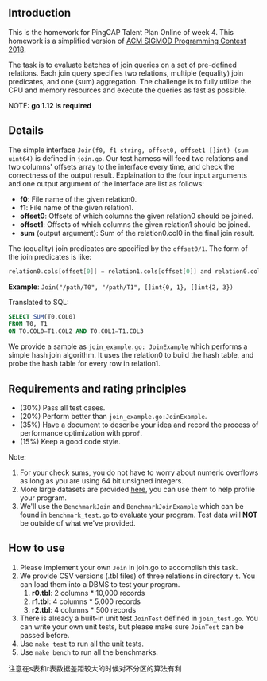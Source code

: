 ## Introduction

This is the homework for PingCAP Talent Plan Online of week 4. This homework is a simplified version of [ACM SIGMOD Programming Contest 2018](http://sigmod18contest.db.in.tum.de/index.shtml).

The task is to evaluate batches of join queries on a set of pre-defined relations. Each join query specifies two relations, multiple (equality) join predicates, and one (sum) aggregation. The challenge is to fully utilize the CPU and memory resources and execute the queries as fast as possible.

NOTE: **go 1.12 is required**

## Details

The simple interface `Join(f0, f1 string, offset0, offset1 []int) (sum uint64)` is defined in `join.go`. Our test harness will feed two relations and two columns' offsets array to the interface every time, and check the correctness of the output result. Explaination to the four input arguments and one output argument of the interface are list as follows:

- **f0**: File name of the given relation0.
- **f1**: File name of the given relation1.
- **offset0**: Offsets of which columns the given relation0 should be joined.
- **offset1**: Offsets of which columns the given relation1 should be joined.
- **sum** (output argument): Sum of the relation0.col0 in the final join result.

The (equality) join predicates are specified by the `offset0/1`. The form of the join predicates is like:
``` go
relation0.cols[offset[0]] = relation1.cols[offset[0]] and relation0.cols[offset[1]] = relation1.cols[offset[1]]...
```

**Example**: `Join("/path/T0", "/path/T1", []int{0, 1}, []int{2, 3})`

Translated to SQL:

``` sql
SELECT SUM(T0.COL0)
FROM T0, T1
ON T0.COL0=T1.COL2 AND T0.COL1=T1.COL3
```

We provide a sample as `join_example.go: JoinExample` which performs a simple hash join algorithm. It uses the relation0 to build the hash table, and probe the hash table for every row in relation1.

## Requirements and rating principles

- (30%) Pass all test cases.
- (20%) Perform better than `join_example.go:JoinExample`.
- (35%) Have a document to describe your idea and record the process of performance optimization with `pprof`.
- (15%) Keep a good code style.

Note:
1. For your check sums, you do not have to worry about numeric overflows as long as you are using 64 bit unsigned integers.
2. More large datasets are provided [here](https://drive.google.com/drive/u/1/folders/10-iJNGKmKXgMmvBYnKt88RTwC0iA1XM-), you can use them to help profile your program.
3. We'll use the `BenchmarkJoin` and `BenchmarkJoinExample` which can be found in `benchmark_test.go` to evaluate your program. Test data will **NOT** be outside of what we've provided.

## How to use

1. Please implement your own `Join` in join.go to accomplish this task.
2. We provide CSV versions (.tbl files) of three relations in directory `t`. You can load them into a DBMS to test your program.
   1. **r0.tbl**: 2 columns * 10,000 records
   2. **r1.tbl**: 4 columns * 5,000 records
   3. **r2.tbl**: 4 columns * 500 records
3. There is already a built-in unit test `JoinTest` defined in `join_test.go`. You can write your own unit tests, but please make sure `JoinTest` can be passed before.
4. Use `make test` to run all the unit tests.
5. Use `make bench` to run all the benchmarks.

注意在s表和r表数据差距较大的时候对不分区的算法有利
